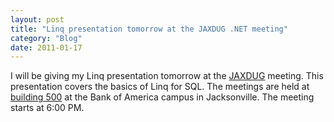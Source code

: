 ```yaml
---
layout: post
title: "Linq presentation tomorrow at the JAXDUG .NET meeting"
category: "Blog"
date: 2011-01-17
---
```



I will be giving my Linq presentation tomorrow at the [JAXDUG](http://www.jaxdug.com) meeting. This presentation covers the basics of Linq for SQL. The meetings are held at [building 500](http://www.jaxdug.com/Events/MeetingLocations/tabid/63/Default.aspx) at the Bank of America campus in Jacksonville. The meeting starts at 6:00 PM.